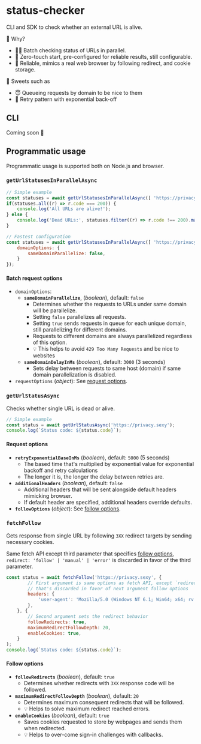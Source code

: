 # status-checker

CLI and SDK to check whether an external URL is alive.

🧐 Why?

- 🏃🏻 Batch checking status of URLs in parallel.
- 🤖 Zero-touch start, pre-configured for reliable results, still configurable.
- 🤞 Reliable, mimics a real web browser by following redirect, and cookie storage.

🍭 Sweets such as

- 😇 Queueing requests by domain to be nice to them
- 🔁 Retry pattern with exponential back-off

## CLI

Coming soon 🚧

## Programmatic usage

Programmatic usage is supported both on Node.js and browser.

### `getUrlStatusesInParallelAsync`

```js
// Simple example
const statuses = await getUrlStatusesInParallelAsync([ 'https://privacy.sexy', /* ... */ ]);
if(statuses.all((r) => r.code === 200)) {
    console.log('All URLs are alive!');
} else {
    console.log('Dead URLs:', statuses.filter((r) => r.code !== 200).map((r) => r.url));
}

// Fastest configuration
const statuses = await getUrlStatusesInParallelAsync([ 'https://privacy.sexy', /* ... */ ], {
    domainOptions: {
        sameDomainParallelize: false,
    }
});
```

#### Batch request options

- `domainOptions`:
  - **`sameDomainParallelize`**, (*boolean*), default: `false`
    - Determines whether the requests to URLs under same domain will be parallelize.
    - Setting `false` parallelizes all requests.
    - Setting `true` sends requests in queue for each unique domain, still parallelizing for different domains.
    - Requests to different domains are always parallelized regardless of this option.
    - 💡 This helps to avoid `429 Too Many Requests` and be nice to websites
  - **`sameDomainDelayInMs`** (*boolean*), default: `3000` (3 seconds)
    - Sets delay between requests to same host (domain) if same domain parallelization is disabled.
- `requestOptions` (*object*): See [request options](#request-options).

### `getUrlStatusAsync`

Checks whether single URL is dead or alive.

```js
// Simple example
const status = await getUrlStatusAsync('https://privacy.sexy');
console.log(`Status code: ${status.code}`);
```

#### Request options

- **`retryExponentialBaseInMs`** (*boolean*), default: `5000` (5 seconds)
  - The based time that's multiplied by exponential value for exponential backoff and retry calculations
  - The longer it is, the longer the delay between retries are.
- **`additionalHeaders`** (*boolean*), default: `false`
  - Additional headers that will be sent alongside default headers mimicking browser.
  - If default header are specified, additional headers override defaults.
- **`followOptions`** (*object*): See [follow options](#follow-options).

### `fetchFollow`

Gets response from single URL by following `3XX` redirect targets by sending necessary cookies.

Same fetch API except third parameter that specifies [follow options](#follow-options), `redirect: 'follow' | 'manual' | 'error'` is discarded in favor of the third parameter.

```js
const status = await fetchFollow('https://privacy.sexy', {
        // First argument is same options as fetch API, except `redirect` options
        // that's discarded in favor of next argument follow options
        headers: {
            'user-agent': 'Mozilla/5.0 (Windows NT 6.1; Win64; x64; rv:47.0) Gecko/20100101 Firefox/47.0'
        },
    }, {
        // Second argument sets the redirect behavior
        followRedirects: true,
        maximumRedirectFollowDepth: 20,
        enableCookies: true,
    }
);
console.log(`Status code: ${status.code}`); 
```

#### Follow options

- **`followRedirects`** (*boolean*), default: `true`
  - Determines whether redirects with `3XX` response code will be followed.
- **`maximumRedirectFollowDepth`** (*boolean*), default: `20`
  - Determines maximum consequent redirects that will be followed.
  - 💡 Helps to solve maximum redirect reached errors.
- **`enableCookies`** (*boolean*), default: `true`
  - Saves cookies requested to store by webpages and sends them when redirected.
  - 💡 Helps to over-come sign-in challenges with callbacks.
